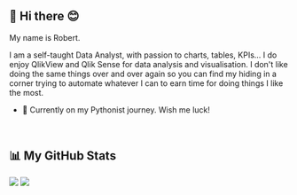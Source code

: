 ## 👋 Hi there 😊

My name is Robert.

I am a self-taught Data Analyst, with passion to charts, tables, KPIs... I do enjoy QlikView and Qlik Sense for data analysis and visualisation. I don't like doing the same things over and over again so you can find my hiding in a corner trying to automate whatever I can to earn time for doing things I like the most.

- :snake:	Currently on my Pythonist journey. Wish me luck!
<br/>

## 📊 My GitHub Stats
![](https://github-readme-stats.vercel.app/api?username=r0back55&theme=shadow_red&show_icons=true&hide_border=true&include_all_commits=false&count_private=false&rank_icon=github&locale=en)
![](https://github-readme-stats.vercel.app/api/top-langs/?username=r0back55&theme=shadow_red&hide_border=true&include_all_commits=false&count_private=false&layout=donut&hide=pascal,apacheconf&locale=en)<br/>
